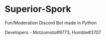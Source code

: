 # Superior-Spork
Fun/Moderation Discord Bot made in Python

Developers - Motzumoto#9773, Humble#3707
